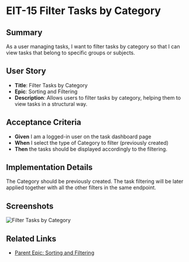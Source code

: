 # EIT-15 Filter Tasks by Category

## Summary
As a user managing tasks, I want to filter tasks by category so that I can view tasks that belong to specific groups or subjects.

## User Story
- **Title**: Filter Tasks by Category
- **Epic**: Sorting and Filtering
- **Description**: Allows users to filter tasks by category, helping them to view tasks in a structural way.

## Acceptance Criteria
- **Given** I am a logged-in user on the task dashboard page
- **When** I select the type of Category to filter (previously created)
- **Then** the tasks should be displayed accordingly to the filtering.

## Implementation Details
The Category should be previously created.
The task filtering will be later applied together with all the other filters in the same endpoint.

## Screenshots
![Filter Tasks by Category](./screenshots/set-deadlines.png)

## Related Links
- [Parent Epic: Sorting and Filtering](../README.md)
